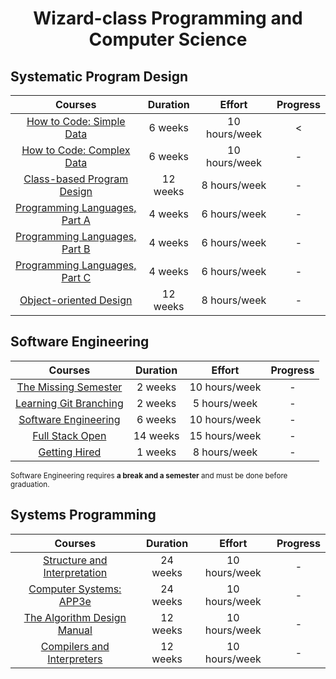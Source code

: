 <div align="center" style="text-align: center">
<h1>Wizard-class Programming and Computer Science</h1>
</div>

## Systematic Program Design
Courses | Duration | Effort | Progress
:--: | :--: | :--: | :--:
[How to Code: Simple Data](https://www.edx.org/learn/coding/university-of-british-columbia-how-to-code-simple-data)  | 6 weeks | 10 hours/week | <
[How to Code: Complex Data](https://www.edx.org/learn/coding/university-of-british-columbia-how-to-code-complex-data) | 6 weeks | 10 hours/week | -
[Class-based Program Design](https://course.ccs.neu.edu/cs2510sp22/index.html) | 12 weeks | 8 hours/week | -
[Programming Languages, Part A](https://www.coursera.org/learn/programming-languages) | 4 weeks | 6 hours/week | -
[Programming Languages, Part B](https://www.coursera.org/learn/programming-languages-part-b) | 4 weeks | 6 hours/week | -
[Programming Languages, Part C](https://www.coursera.org/learn/programming-languages-part-c) | 4 weeks | 6 hours/week | -
[Object-oriented Design](https://course.ccs.neu.edu/cs3500f19/) | 12 weeks | 8 hours/week | -

## Software Engineering
Courses | Duration | Effort | Progress
:--: | :--: | :--: | :--:
[The Missing Semester](https://missing.csail.mit.edu/)  | 2 weeks | 10 hours/week | -
[Learning Git Branching](https://learngitbranching.js.org/)  | 2 weeks | 5 hours/week | -
[Software Engineering](https://www.edx.org/learn/software-engineering/university-of-british-columbia-software-engineering-introduction)  | 6 weeks | 10 hours/week | -
[Full Stack Open](https://fullstackopen.com/en/) | 14 weeks | 15 hours/week | -
[Getting Hired](https://www.theodinproject.com/paths/full-stack-javascript/courses/getting-hired) | 1 weeks | 8 hours/week | -

<sub>Software Engineering requires **a break and a semester** and must be done before graduation.</sub>

## Systems Programming
Courses | Duration | Effort | Progress
:--: | :--: | :--:   | :--:
[Structure and Interpretation](https://mitp-content-server.mit.edu/books/content/sectbyfn/books_pres_0/6515/sicp.zip/index.html)  | 24 weeks | 10 hours/week | -
[Computer Systems: APP3e](https://csapp.cs.cmu.edu/)  | 24 weeks | 10 hours/week | -
[The Algorithm Design Manual](https://link.springer.com/book/10.1007/978-3-030-54256-6)  | 12 weeks | 10 hours/week | -
[Compilers and Interpreters](https://www.edx.org/learn/computer-science/stanford-university-compilers)  | 12 weeks | 10 hours/week | -


















<!-- [The Rust Programming Language](https://doc.rust-lang.org/book/)  | 12 weeks | 10 hours/week | -
[Rust in Action: Systems Programming](https://www.manning.com/books/rust-in-action) | 12 weeks | 10 hours/week | - -->



<!-- ## Systematic Program Design (Cont.)
Courses | Duration | Effort | Progress
:--: | :--: | :--: | :--:
[Data Structures and Algorithms, Part A](https://www.coursera.org/learn/algorithms-divide-conquer) | 4 weeks | 8 hours/week
[Data Structures and Algorithms, Part B](https://www.coursera.org/learn/algorithms-graphs-data-structures) | 4 weeks | 8 hours/week
[Data Structures and Algorithms, Part C](https://www.coursera.org/learn/algorithms-greedy) | 4 weeks | 8 hours/week
[Data Structures and Algorithms, Part D](https://www.coursera.org/learn/algorithms-npcomplete) | 4 weeks | 8 hours/week -->


<!-- ## Map
Courses | Parts | Progress
:--: | :--: | :--:
Systematic Program Design | [1](https://www.edx.org/learn/coding/university-of-british-columbia-how-to-code-simple-data) [2](https://www.edx.org/learn/coding/university-of-british-columbia-how-to-code-complex-data) [3](https://course.ccs.neu.edu/cs2510sp22/index.html) [4](https://course.ccs.neu.edu/cs3500f19/) [5](https://www.coursera.org/learn/programming-languages) [6](https://www.coursera.org/learn/programming-languages-part-b) [7](https://www.coursera.org/learn/programming-languages-part-c) [8](https://www.coursera.org/specializations/algorithms)| 1
Software Engineering | [1](https://missing.csail.mit.edu/) [2](https://learngitbranching.js.org/) [3](https://www.edx.org/learn/software-engineering/university-of-british-columbia-software-engineering-introduction) [4](https://fullstackopen.com/en/) [5](https://www.theodinproject.com/paths/full-stack-javascript/courses/getting-hired) | -
Computer Systems |  [1](https://htdp.org/) [2](https://mitp-content-server.mit.edu/books/content/sectbyfn/books_pres_0/6515/sicp.zip/index.html) [3](https://csapp.cs.cmu.edu/) [4](https://www.edx.org/learn/computer-science/stanford-university-compilers) [5](https://doc.rust-lang.org/book/) [6](https://www.manning.com/books/rust-in-action) | -

<sub>Software Engineering requires **a break and a semester** and must be done before graduation.</sub> -->